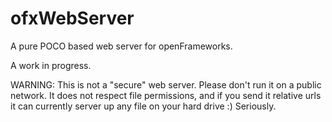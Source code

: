 ofxWebServer
============

A pure POCO based web server for openFrameworks.

A work in progress.

WARNING:  This is not a "secure" web server.  Please don't run it on a public network.  It does not respect file permissions, and if you send it relative urls it can currently server up any file on your hard drive :)  Seriously.  
